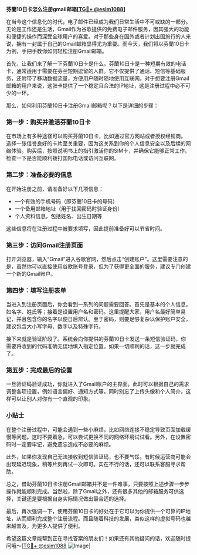 **芬蘭10日卡怎么注册gmail邮箱[[TG💪+ @esim1088](https://t.me/s/esim1088)]**

在当今这个信息化的时代，电子邮件已经成为我们日常生活中不可或缺的一部分。无论是工作还是生活，Gmail作为谷歌提供的免费电子邮件服务，因其强大的功能和便捷的操作而深受全球用户的喜爱。对于那些身在国外或者计划出国旅行的人来说，拥有一封属于自己的Gmail邮箱显得尤为重要。而今天，我们将以芬蘭10日卡为例，手把手教你如何轻松注册Gmail邮箱。

首先，让我们来了解一下芬蘭10日卡是什么。芬蘭10日卡是一种短期有效的电话卡，通常适用于需要在芬兰短期逗留的人群。它不仅提供了通话、短信等基础服务，还附带了移动数据流量，方便用户随时随地使用互联网。对于想要注册Gmail邮箱的用户来说，这张卡提供了一个稳定且合法的IP地址，这是注册过程中必不可少的一环。

那么，如何利用芬蘭10日卡注册Gmail邮箱呢？以下是详细的步骤：

### 第一步：购买并激活芬蘭10日卡

在市场上有多种途径可以购买芬蘭10日卡，比如通过官方网站或者授权经销商。选择一张信誉良好的卡片至关重要，因为这关系到你的个人信息安全以及后续的网络体验。购买后，按照说明书上的指引激活你的SIM卡，并确保它能够正常工作。检查一下是否能顺利拨打国际电话或访问互联网。

### 第二步：准备必要的信息

在开始注册之前，请准备好以下几项信息：
- 一个有效的手机号码（即芬蘭10日卡的号码）
- 一个备用邮箱地址（用于找回密码时验证身份）
- 个人资料信息，包括姓名、出生日期等

这些信息将在注册过程中被要求填写，因此提前准备好可以节省时间。

### 第三步：访问Gmail注册页面

打开浏览器，输入“Gmail”进入谷歌官网，然后点击“创建账户”。这里需要注意的是，虽然你可以直接使用谷歌账号登录，但为了获得更全面的服务，建议专门创建一个新的Gmail账户。

### 第四步：填写注册表单

当进入到注册页面后，你会看到一系列的问题需要回答。首先是基本的个人信息，如名字、姓氏等；接着是设置用户名和密码。这里提醒大家，用户名最好简单易记，并且包含你的名字以便日后辨认。至于密码，则要足够复杂以保护账户安全，建议包含大小写字母、数字以及特殊字符。

接下来就是验证阶段了。系统会向你提供的芬蘭10日卡发送一条短信验证码，你需要将收到的代码准确无误地填入指定位置。如果一切顺利的话，这一步就完成了。

### 第五步：完成最后的设置

一旦验证码验证成功，你就进入了Gmail账户的主界面。此时可以根据自己的需求调整各项设置，例如语言偏好、通知方式等。同时别忘了上传头像和个人简介，这样可以让别人对你有一个直观的印象。

### 小贴士

在整个注册过程中，可能会遇到一些小麻烦，比如网络连接不稳定导致页面加载缓慢等问题。这时不要着急，可以尝试更换不同的网络环境试试看。另外，在设置密码时一定要牢记，避免遗忘造成不必要的麻烦。

此外，如果你发现自己无法接收到短信验证码，也不要气馁。有时候运营商可能会出现延迟现象，稍等片刻再试一次即可。实在不行的话，还可以联系客服寻求帮助。

总之，借助芬蘭10日卡注册Gmail邮箱并不是一件难事，只要按照上述步骤一步步操作就能顺利完成。当然啦，除了Gmail之外，还有很多其他的邮箱服务可供选择，关键还是要根据自身实际情况做出最合适的选择。

最后，再次强调一下，使用芬蘭10日卡的好处在于它可以为你提供一个可靠的IP地址，从而顺利完成整个注册流程。而且随着科技的发展，类似这样的虚拟号码也越来越普及，为更多人提供了便利。

希望这篇文章能帮到正在寻找答案的朋友们！如果还有其他疑问的话，欢迎随时提问哦～[[TG💪+ @esim1088](https://t.me/s/esim1088) ![Image](https://i.postimg.cc/4NQfJmqS/Snipaste-2025-05-13-00-14-12.png)]